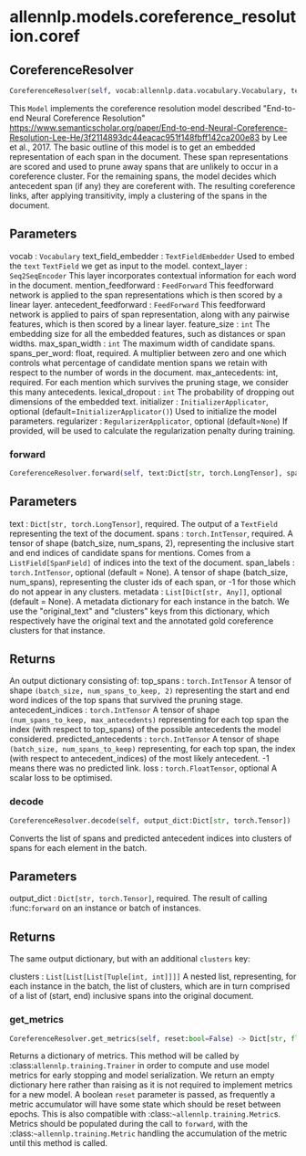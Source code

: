 # allennlp.models.coreference_resolution.coref

## CoreferenceResolver
```python
CoreferenceResolver(self, vocab:allennlp.data.vocabulary.Vocabulary, text_field_embedder:allennlp.modules.text_field_embedders.text_field_embedder.TextFieldEmbedder, context_layer:allennlp.modules.seq2seq_encoders.seq2seq_encoder.Seq2SeqEncoder, mention_feedforward:allennlp.modules.feedforward.FeedForward, antecedent_feedforward:allennlp.modules.feedforward.FeedForward, feature_size:int, max_span_width:int, spans_per_word:float, max_antecedents:int, lexical_dropout:float=0.2, initializer:allennlp.nn.initializers.InitializerApplicator=<allennlp.nn.initializers.InitializerApplicator object at 0x13a040e80>, regularizer:Union[allennlp.nn.regularizers.regularizer_applicator.RegularizerApplicator, NoneType]=None) -> None
```

This ``Model`` implements the coreference resolution model described "End-to-end Neural
Coreference Resolution"
<https://www.semanticscholar.org/paper/End-to-end-Neural-Coreference-Resolution-Lee-He/3f2114893dc44eacac951f148fbff142ca200e83>
by Lee et al., 2017.
The basic outline of this model is to get an embedded representation of each span in the
document. These span representations are scored and used to prune away spans that are unlikely
to occur in a coreference cluster. For the remaining spans, the model decides which antecedent
span (if any) they are coreferent with. The resulting coreference links, after applying
transitivity, imply a clustering of the spans in the document.

Parameters
----------
vocab : ``Vocabulary``
text_field_embedder : ``TextFieldEmbedder``
    Used to embed the ``text`` ``TextField`` we get as input to the model.
context_layer : ``Seq2SeqEncoder``
    This layer incorporates contextual information for each word in the document.
mention_feedforward : ``FeedForward``
    This feedforward network is applied to the span representations which is then scored
    by a linear layer.
antecedent_feedforward : ``FeedForward``
    This feedforward network is applied to pairs of span representation, along with any
    pairwise features, which is then scored by a linear layer.
feature_size : ``int``
    The embedding size for all the embedded features, such as distances or span widths.
max_span_width : ``int``
    The maximum width of candidate spans.
spans_per_word: float, required.
    A multiplier between zero and one which controls what percentage of candidate mention
    spans we retain with respect to the number of words in the document.
max_antecedents: int, required.
    For each mention which survives the pruning stage, we consider this many antecedents.
lexical_dropout : ``int``
    The probability of dropping out dimensions of the embedded text.
initializer : ``InitializerApplicator``, optional (default=``InitializerApplicator()``)
    Used to initialize the model parameters.
regularizer : ``RegularizerApplicator``, optional (default=``None``)
    If provided, will be used to calculate the regularization penalty during training.

### forward
```python
CoreferenceResolver.forward(self, text:Dict[str, torch.LongTensor], spans:torch.IntTensor, span_labels:torch.IntTensor=None, metadata:List[Dict[str, Any]]=None) -> Dict[str, torch.Tensor]
```

Parameters
----------
text : ``Dict[str, torch.LongTensor]``, required.
    The output of a ``TextField`` representing the text of
    the document.
spans : ``torch.IntTensor``, required.
    A tensor of shape (batch_size, num_spans, 2), representing the inclusive start and end
    indices of candidate spans for mentions. Comes from a ``ListField[SpanField]`` of
    indices into the text of the document.
span_labels : ``torch.IntTensor``, optional (default = None).
    A tensor of shape (batch_size, num_spans), representing the cluster ids
    of each span, or -1 for those which do not appear in any clusters.
metadata : ``List[Dict[str, Any]]``, optional (default = None).
    A metadata dictionary for each instance in the batch. We use the "original_text" and "clusters" keys
    from this dictionary, which respectively have the original text and the annotated gold coreference
    clusters for that instance.

Returns
-------
An output dictionary consisting of:
top_spans : ``torch.IntTensor``
    A tensor of shape ``(batch_size, num_spans_to_keep, 2)`` representing
    the start and end word indices of the top spans that survived the pruning stage.
antecedent_indices : ``torch.IntTensor``
    A tensor of shape ``(num_spans_to_keep, max_antecedents)`` representing for each top span
    the index (with respect to top_spans) of the possible antecedents the model considered.
predicted_antecedents : ``torch.IntTensor``
    A tensor of shape ``(batch_size, num_spans_to_keep)`` representing, for each top span, the
    index (with respect to antecedent_indices) of the most likely antecedent. -1 means there
    was no predicted link.
loss : ``torch.FloatTensor``, optional
    A scalar loss to be optimised.

### decode
```python
CoreferenceResolver.decode(self, output_dict:Dict[str, torch.Tensor])
```

Converts the list of spans and predicted antecedent indices into clusters
of spans for each element in the batch.

Parameters
----------
output_dict : ``Dict[str, torch.Tensor]``, required.
    The result of calling :func:`forward` on an instance or batch of instances.

Returns
-------
The same output dictionary, but with an additional ``clusters`` key:

clusters : ``List[List[List[Tuple[int, int]]]]``
    A nested list, representing, for each instance in the batch, the list of clusters,
    which are in turn comprised of a list of (start, end) inclusive spans into the
    original document.

### get_metrics
```python
CoreferenceResolver.get_metrics(self, reset:bool=False) -> Dict[str, float]
```

Returns a dictionary of metrics. This method will be called by
:class:`allennlp.training.Trainer` in order to compute and use model metrics for early
stopping and model serialization.  We return an empty dictionary here rather than raising
as it is not required to implement metrics for a new model.  A boolean `reset` parameter is
passed, as frequently a metric accumulator will have some state which should be reset
between epochs. This is also compatible with :class:`~allennlp.training.Metric`s. Metrics
should be populated during the call to ``forward``, with the
:class:`~allennlp.training.Metric` handling the accumulation of the metric until this
method is called.

